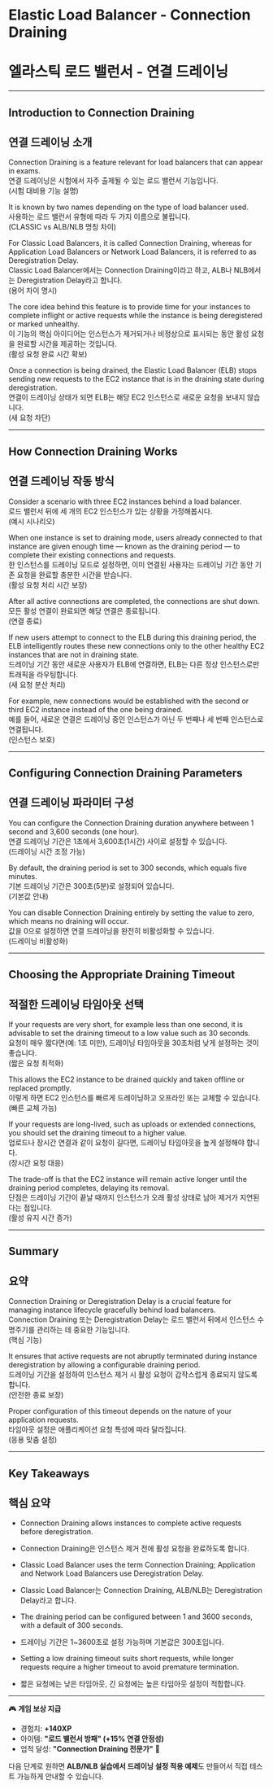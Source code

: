 # Elastic Load Balancer - Connection Draining  
# 엘라스틱 로드 밸런서 - 연결 드레이닝  

---

## Introduction to Connection Draining  
## 연결 드레이닝 소개  

Connection Draining is a feature relevant for load balancers that can appear in exams.  
연결 드레이닝은 시험에서 자주 출제될 수 있는 로드 밸런서 기능입니다.  
(시험 대비용 기능 설명)

It is known by two names depending on the type of load balancer used.  
사용하는 로드 밸런서 유형에 따라 두 가지 이름으로 불립니다.  
(CLASSIC vs ALB/NLB 명칭 차이)

For Classic Load Balancers, it is called Connection Draining, whereas for Application Load Balancers or Network Load Balancers, it is referred to as Deregistration Delay.  
Classic Load Balancer에서는 Connection Draining이라고 하고, ALB나 NLB에서는 Deregistration Delay라고 합니다.  
(용어 차이 명시)

The core idea behind this feature is to provide time for your instances to complete inflight or active requests while the instance is being deregistered or marked unhealthy.  
이 기능의 핵심 아이디어는 인스턴스가 제거되거나 비정상으로 표시되는 동안 활성 요청을 완료할 시간을 제공하는 것입니다.  
(활성 요청 완료 시간 확보)

Once a connection is being drained, the Elastic Load Balancer (ELB) stops sending new requests to the EC2 instance that is in the draining state during deregistration.  
연결이 드레이닝 상태가 되면 ELB는 해당 EC2 인스턴스로 새로운 요청을 보내지 않습니다.  
(새 요청 차단)

---

## How Connection Draining Works  
## 연결 드레이닝 작동 방식  

Consider a scenario with three EC2 instances behind a load balancer.  
로드 밸런서 뒤에 세 개의 EC2 인스턴스가 있는 상황을 가정해봅시다.  
(예시 시나리오)

When one instance is set to draining mode, users already connected to that instance are given enough time — known as the draining period — to complete their existing connections and requests.  
한 인스턴스를 드레이닝 모드로 설정하면, 이미 연결된 사용자는 드레이닝 기간 동안 기존 요청을 완료할 충분한 시간을 받습니다.  
(활성 요청 처리 시간 보장)

After all active connections are completed, the connections are shut down.  
모든 활성 연결이 완료되면 해당 연결은 종료됩니다.  
(연결 종료)

If new users attempt to connect to the ELB during this draining period, the ELB intelligently routes these new connections only to the other healthy EC2 instances that are not in draining state.  
드레이닝 기간 동안 새로운 사용자가 ELB에 연결하면, ELB는 다른 정상 인스턴스로만 트래픽을 라우팅합니다.  
(새 요청 분산 처리)

For example, new connections would be established with the second or third EC2 instance instead of the one being drained.  
예를 들어, 새로운 연결은 드레이닝 중인 인스턴스가 아닌 두 번째나 세 번째 인스턴스로 연결됩니다.  
(인스턴스 보호)

---

## Configuring Connection Draining Parameters  
## 연결 드레이닝 파라미터 구성  

You can configure the Connection Draining duration anywhere between 1 second and 3,600 seconds (one hour).  
연결 드레이닝 기간은 1초에서 3,600초(1시간) 사이로 설정할 수 있습니다.  
(드레이닝 시간 조정 가능)

By default, the draining period is set to 300 seconds, which equals five minutes.  
기본 드레이닝 기간은 300초(5분)로 설정되어 있습니다.  
(기본값 안내)

You can disable Connection Draining entirely by setting the value to zero, which means no draining will occur.  
값을 0으로 설정하면 연결 드레이닝을 완전히 비활성화할 수 있습니다.  
(드레이닝 비활성화)

---

## Choosing the Appropriate Draining Timeout  
## 적절한 드레이닝 타임아웃 선택  

If your requests are very short, for example less than one second, it is advisable to set the draining timeout to a low value such as 30 seconds.  
요청이 매우 짧다면(예: 1초 미만), 드레이닝 타임아웃을 30초처럼 낮게 설정하는 것이 좋습니다.  
(짧은 요청 최적화)

This allows the EC2 instance to be drained quickly and taken offline or replaced promptly.  
이렇게 하면 EC2 인스턴스를 빠르게 드레이닝하고 오프라인 또는 교체할 수 있습니다.  
(빠른 교체 가능)

If your requests are long-lived, such as uploads or extended connections, you should set the draining timeout to a higher value.  
업로드나 장시간 연결과 같이 요청이 길다면, 드레이닝 타임아웃을 높게 설정해야 합니다.  
(장시간 요청 대응)

The trade-off is that the EC2 instance will remain active longer until the draining period completes, delaying its removal.  
단점은 드레이닝 기간이 끝날 때까지 인스턴스가 오래 활성 상태로 남아 제거가 지연된다는 점입니다.  
(활성 유지 시간 증가)

---

## Summary  
## 요약  

Connection Draining or Deregistration Delay is a crucial feature for managing instance lifecycle gracefully behind load balancers.  
Connection Draining 또는 Deregistration Delay는 로드 밸런서 뒤에서 인스턴스 수명주기를 관리하는 데 중요한 기능입니다.  
(핵심 기능)

It ensures that active requests are not abruptly terminated during instance deregistration by allowing a configurable draining period.  
드레이닝 기간을 설정하여 인스턴스 제거 시 활성 요청이 갑작스럽게 종료되지 않도록 합니다.  
(안전한 종료 보장)

Proper configuration of this timeout depends on the nature of your application requests.  
타임아웃 설정은 애플리케이션 요청 특성에 따라 달라집니다.  
(응용 맞춤 설정)

---

## Key Takeaways  
## 핵심 요약  

- Connection Draining allows instances to complete active requests before deregistration.  
- Connection Draining은 인스턴스 제거 전에 활성 요청을 완료하도록 합니다.  

- Classic Load Balancer uses the term Connection Draining; Application and Network Load Balancers use Deregistration Delay.  
- Classic Load Balancer는 Connection Draining, ALB/NLB는 Deregistration Delay라고 합니다.  

- The draining period can be configured between 1 and 3600 seconds, with a default of 300 seconds.  
- 드레이닝 기간은 1~3600초로 설정 가능하며 기본값은 300초입니다.  

- Setting a low draining timeout suits short requests, while longer requests require a higher timeout to avoid premature termination.  
- 짧은 요청에는 낮은 타임아웃, 긴 요청에는 높은 타임아웃 설정이 적합합니다.  

---

🎮 **게임 보상 지급**

* 경험치: **+140XP**
* 아이템: **"로드 밸런서 방패" (+15% 연결 안정성)**
* 업적 달성: **"Connection Draining 전문가"** 🏅

다음 단계로 원하면 **ALB/NLB 실습에서 드레이닝 설정 적용 예제**도 만들어서 직접 테스트 가능하게 안내할 수 있습니다.
